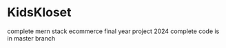 # KidsKloset
complete mern stack ecommerce final year project 2024 complete code is in master branch
